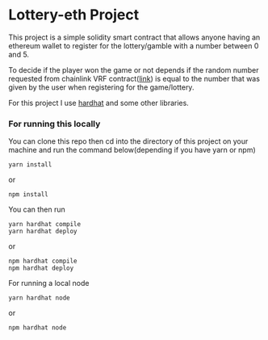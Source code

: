 # Lottery-eth Project

This project is a simple solidity smart contract that allows anyone having an ethereum wallet to register for the lottery/gamble with a number between 0 and 5.

To decide if the player won the game or not depends if the random number requested from chainlink VRF contract([link](https://docs.chain.link/docs/get-a-random-number/)) is equal to the number that was given by the user when registering for the game/lottery.

For this project I use [hardhat](https://hardhat.org/) and some other libraries.

### For running this locally

You can clone this repo then cd into the directory of this project on your machine and run the command below(depending if you have yarn or npm)

```
yarn install
```
or
```
npm install
```
You can then run 
```
yarn hardhat compile
yarn hardhat deploy
```
or
```
npm hardhat compile
npm hardhat deploy 
```
For running a local node 
```
yarn hardhat node
```
or 
```
npm hardhat node
```